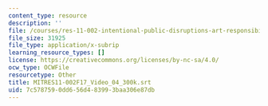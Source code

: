 ```yaml
---
content_type: resource
description: ''
file: /courses/res-11-002-intentional-public-disruptions-art-responsibility-and-pedagogy-fall-2017/7c5787590dd656d483993baa306e87db_MITRES11-002F17_Video_04_300k.vtt
file_size: 31925
file_type: application/x-subrip
learning_resource_types: []
license: https://creativecommons.org/licenses/by-nc-sa/4.0/
ocw_type: OCWFile
resourcetype: Other
title: MITRES11-002F17_Video_04_300k.srt
uid: 7c578759-0dd6-56d4-8399-3baa306e87db
---
```

